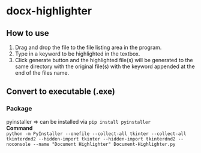 # docx-highlighter
  ## How to use
  1. Drag and drop the file to the file listing area in the program.
  2. Type in a keyword to be highlighted in the textbox.
  3. Click generate button and the highlighted file(s) will be generated to the same directory with the original file(s) with the keyword appended at the end of the files name.
## Convert to executable (.exe) <add problem with tkinter and tkinterdnd2 package imports>
### Package
pyinstaller ⇒ can be installed via `pip install pyinstaller`\
__Command__\
  `python -m PyInstaller --onefile --collect-all tkinter --collect-all tkinterdnd2 --hidden-import tkinter --hidden-import tkinterdnd2 --noconsole --name "Document Highlighter" Document-Highlighter.py`
